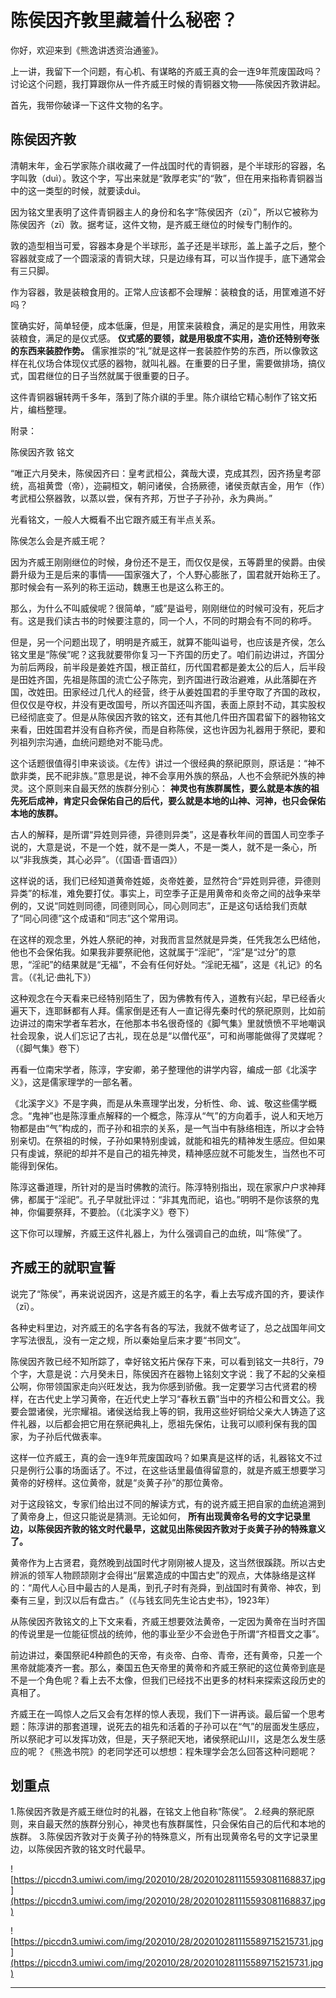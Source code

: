 # 陈侯因齐敦里藏着什么秘密？

你好，欢迎来到《熊逸讲透资治通鉴》。

上一讲，我留下一个问题，有心机、有谋略的齐威王真的会一连9年荒废国政吗？讨论这个问题，我打算跟你从一件齐威王时候的青铜器文物——陈侯因齐敦讲起。

首先，我带你破译一下这件文物的名字。

## 陈侯因齐敦

清朝末年，金石学家陈介祺收藏了一件战国时代的青铜器，是个半球形的容器，名字叫敦（duì）。敦这个字，写出来就是“敦厚老实”的“敦”，但在用来指称青铜器当中的这一类型的时候，就要读duì。

因为铭文里表明了这件青铜器主人的身份和名字“陈侯因齐（zī）”，所以它被称为陈侯因齐（zī）敦。据考证，这件文物，是齐威王继位的时候专门制作的。

敦的造型相当可爱，容器本身是个半球形，盖子还是半球形，盖上盖子之后，整个容器就变成了一个圆滚滚的青铜大球，只是边缘有耳，可以当作提手，底下通常会有三只脚。

作为容器，敦是装粮食用的。正常人应该都不会理解：装粮食的话，用筐难道不好吗？

筐确实好，简单轻便，成本低廉，但是，用筐来装粮食，满足的是实用性，用敦来装粮食，满足的是仪式感。 **仪式感的要领，就是用极度不实用，造价还特别夸张的东西来装腔作势。** 儒家推崇的“礼”就是这样一套装腔作势的东西，所以像敦这样在礼仪场合体现仪式感的器物，就叫礼器。在重要的日子里，需要做排场，搞仪式，国君继位的日子当然就属于很重要的日子。

这件青铜器辗转两千多年，落到了陈介祺的手里。陈介祺给它精心制作了铭文拓片，编档整理。

附录：

陈侯因齐敦 铭文

“唯正六月癸未，陈侯因齐曰：皇考武桓公，龚哉大谟，克成其烈，因齐扬皇考邵统，高祖黄啻（帝），迩嗣桓文，朝问诸侯，合扬厥德，诸侯贡献吉金，用乍（作）考武桓公祭器敦，以蒸以尝，保有齐邦，万世子子孙孙，永为典尚。”

光看铭文，一般人大概看不出它跟齐威王有半点关系。

陈侯怎么会是齐威王呢？

因为齐威王刚刚继位的时候，身份还不是王，而仅仅是侯，五等爵里的侯爵。由侯爵升级为王是后来的事情——国家强大了，个人野心膨胀了，国君就开始称王了。那时候会有一系列的称王运动，魏惠王也是这么称王的。

那么，为什么不叫威侯呢？很简单，“威”是谥号，刚刚继位的时候可没有，死后才有。这是我们读古书的时候要注意的，同一个人，不同的时期会有不同的称呼。

但是，另一个问题出现了，明明是齐威王，就算不能叫谥号，也应该是齐侯，怎么铭文里是“陈侯”呢？这我就要带你复习一下齐国的历史了。咱们前边讲过，齐国分为前后两段，前半段是姜姓齐国，根正苗红，历代国君都是姜太公的后人，后半段是田姓齐国，先祖是陈国的流亡公子陈完，到齐国进行政治避难，从此落脚在齐国，改姓田。田家经过几代人的经营，终于从姜姓国君的手里夺取了齐国的政权，但仅仅是夺权，并没有更改国号，所以齐国还叫齐国，表面上原封不动，其实股权已经彻底变了。但是从陈侯因齐敦的铭文，还有其他几件田齐国君留下的器物铭文来看，田姓国君并没有自称齐侯，而是自称陈侯，这也许因为礼器用于祭祀，要和列祖列宗沟通，血统问题绝对不能马虎。

这个话题很值得引申来谈谈。《左传》讲过一个很经典的祭祀原则，原话是：“神不歆非类，民不祀非族。”意思是说，神不会享用外族的祭品，人也不会祭祀外族的神灵。这个原则来自最天然的族群分别心： **神灵也有族群属性，要么就是本族的祖先死后成神，肯定只会保佑自己的后代，要么就是本地的山神、河神，也只会保佑本地的族群。**

古人的解释，是所谓“异姓则异德，异德则异类”，这是春秋年间的晋国人司空季子说的，大意是说，不是一个姓，就不是一类人，不是一类人，就不是一条心，所以“非我族类，其心必异”。（《国语·晋语四》）

这样说的话，我们已经知道黄帝姓姬，炎帝姓姜，显然符合“异姓则异德，异德则异类”的标准，难免要打仗。事实上，司空季子正是用黄帝和炎帝之间的战争来举例的，又说“同姓则同德，同德则同心，同心则同志”，正是这句话给我们贡献了“同心同德”这个成语和“同志”这个常用词。

在这样的观念里，外姓人祭祀的神，对我而言显然就是异类，任凭我怎么巴结他，他也不会保佑我。如果我非要祭祀他，这就属于“淫祀”，“淫”是“过分”的意思，“淫祀”的结果就是“无福”，不会有任何好处。“淫祀无福”，这是《礼记》的名言。（《礼记·曲礼下》）

这种观念在今天看来已经特别陌生了，因为佛教有传入，道教有兴起，早已经香火遍天下，连耶稣都有人拜。儒家倒是还有人一直记得先秦时代的祭祀原则，比如前边讲过的南宋学者车若水，在他那本书名很奇怪的《脚气集》里就愤愤不平地嘲讽社会现象，说人们忘记了古礼，现在总是“以僧代巫”，可和尚哪能做得了灵媒呢？（《脚气集》卷下）

再看一位南宋学者，陈淳，字安卿，弟子整理他的讲学内容，编成一部《北溪字义》，这是儒家理学的一部名著。

《北溪字义》不是字典，而是从朱熹理学出发，分析性、命、诚、敬这些儒学概念。“鬼神”也是陈淳重点解释的一个概念，陈淳从“气”的方向着手，说人和天地万物都是由“气”构成的，而子孙和祖宗的关系，是一气当中有脉络相连，所以才会特别亲切。在祭祖的时候，子孙如果特别虔诚，就能和祖先的精神发生感应。但如果只有虔诚，祭祀的却并不是自己的祖先神灵，精神感应就不可能发生，当然也不可能得到保佑。

陈淳这番道理，所针对的是当时佛教的流行。陈淳特别指出，现在家家户户求神拜佛，都属于“淫祀”。孔子早就批评过：“非其鬼而祀，谄也。”明明不是你该祭的鬼神，你偏要祭拜，不要脸。（《北溪字义》卷下）

这下你可以理解，齐威王这件礼器上，为什么强调自己的血统，叫“陈侯”了。

## 齐威王的就职宣誓

说完了“陈侯”，再来说说因齐，这是齐威王的名字，看上去写成齐国的齐，要读作（zī）。

各种史料里边，对齐威王的名字各有各的写法，我就不做考证了，总之战国年间文字写法很乱，没有一定之规，所以秦始皇后来才要“书同文”。

陈侯因齐敦已经不知所踪了，幸好铭文拓片保存下来，可以看到铭文一共8行，79个字，大意是说：六月癸未日，陈侯因齐在器物上铭刻文字说：我了不起的父亲桓公啊，你带领国家走向兴旺发达，我为你感到骄傲。我一定要学习古代贤君的榜样，在古代史上学习黄帝，在近代史上学习“春秋五霸”当中的齐桓公和晋文公。我要会盟诸侯，光宗耀祖。诸侯送给我上等的铜，我用这些好铜给父亲大人铸造了这件礼器，以后都会把它用在祭祀典礼上，愿祖先保佑，让我可以顺利保有我的国家，为子孙后代做表率。

这样一位齐威王，真的会一连9年荒废国政吗？如果真是这样的话，礼器铭文不过只是例行公事的场面话了。不过，在这些话里最值得留意的，就是齐威王想要学习黄帝的好榜样。这位黄帝，就是“炎黄子孙”的那位黄帝。

对于这段铭文，专家们给出过不同的解读方式，有的说齐威王把自家的血统追溯到了黄帝身上，但这只能说是猜测。无论如何， **所有出现黄帝名号的文字记录里边，以陈侯因齐敦的铭文时代最早，这就见出陈侯因齐敦对于炎黄子孙的特殊意义了。**

黄帝作为上古贤君，竟然晚到战国时代才刚刚被人提及，这当然很蹊跷。所以古史辨派的领军人物顾颉刚才会得出“层累造成的中国古史”的观点，大体脉络是这样的：“周代人心目中最古的人是禹，到孔子时有尧舜，到战国时有黄帝、神农，到秦有三皇，到汉以后有盘古。”（《与钱玄同先生论古史书》，1923年）

从陈侯因齐敦铭文的上下文来看，齐威王想要效法黄帝，一定因为黄帝在当时齐国的传说里是一位能征惯战的统帅，他的事业至少不会逊色于所谓“齐桓晋文之事”。

前边讲过，秦国祭祀4种颜色的天帝，有炎帝、白帝、青帝，还有黄帝，只差一个黑帝就能凑齐一套。那么，秦国五色天帝里的黄帝和齐威王祭祀的这位黄帝到底是不是一个角色呢？看上去不太像，但我们已经找不出更多的材料来探索这段历史的真相了。

齐威王在一鸣惊人之后又会有怎样的惊人表现，我们下一讲再谈。最后留一个思考题：陈淳讲的那套道理，说死去的祖先和活着的子孙可以在“气”的层面发生感应，所以祭祀才可以发挥功效，但是，天子祭祀天地，诸侯祭祀山川，这是怎么发生感应的呢？《熊逸书院》的老同学还可以想想：程朱理学会怎么回答这种问题呢？

## 划重点

1.陈侯因齐敦是齐威王继位时的礼器，在铭文上他自称“陈侯”。
2.经典的祭祀原则，来自最天然的族群分别心，神灵也有族群属性，只会保佑自己的后代和本地的族群。
3.陈侯因齐敦对于炎黄子孙的特殊意义，所有出现黄帝名号的文字记录里边，以陈侯因齐敦的铭文时代最早。

![https://piccdn3.umiwi.com/img/202010/28/202010281115593081168837.jpg](https://piccdn3.umiwi.com/img/202010/28/202010281115593081168837.jpg)

![https://piccdn3.umiwi.com/img/202010/28/202010281115589715215731.jpg](https://piccdn3.umiwi.com/img/202010/28/202010281115589715215731.jpg)

---
